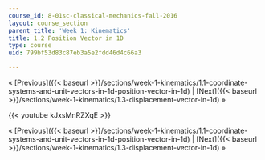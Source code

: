 ```yaml
---
course_id: 8-01sc-classical-mechanics-fall-2016
layout: course_section
parent_title: 'Week 1: Kinematics'
title: 1.2 Position Vector in 1D
type: course
uid: 799bf53d83c87eb3a5e2fdd46d4c66a3

---
```


« [Previous]({{< baseurl >}}/sections/week-1-kinematics/1.1-coordinate-systems-and-unit-vectors-in-1d-position-vector-in-1d) | [Next]({{< baseurl >}}/sections/week-1-kinematics/1.3-displacement-vector-in-1d) »

{{< youtube kJxsMnRZXqE >}}

« [Previous]({{< baseurl >}}/sections/week-1-kinematics/1.1-coordinate-systems-and-unit-vectors-in-1d-position-vector-in-1d) | [Next]({{< baseurl >}}/sections/week-1-kinematics/1.3-displacement-vector-in-1d) »